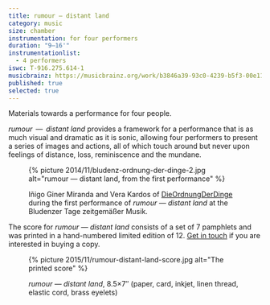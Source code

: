 ```yaml
---
title: rumour — distant land
category: music
size: chamber
instrumentation: for four performers
duration: "9–16'"
instrumentationlist:
  - 4 performers
iswc: T-916.275.614-1
musicbrainz: https://musicbrainz.org/work/b3846a39-93c0-4239-b5f3-00e116276b65
published: true
selected: true
---
```


Materials towards a performance for four people.

*rumour  —  distant land* provides a framework for a performance that is as much visual and dramatic as it is sonic, allowing four performers to present a series of images and actions, all of which touch around but never upon feelings of distance, loss, reminiscence and the mundane.

<figure>
  {% picture 2014/11/bludenz-ordnung-der-dinge-2.jpg alt="rumour — distant land, from the first performance" %}

  <figcaption markdown="1">

  Iñigo Giner Miranda and Vera Kardos of [DieOrdnungDerDinge](http://www.dieordnungderdinge.com/) during the first performance of *rumour — distant land* at the Bludenzer Tage zeitgemäßer Musik.

  </figcaption>
</figure>

The score for *rumour — distant land* consists of a set of 7 pamphlets and was printed in a hand-numbered limited edition of 12. [Get in touch](/contact/) if you are interested in buying a copy.

<figure>
  {% picture 2015/11/rumour-distant-land-score.jpg alt="The printed score" %}

  <figcaption markdown="1">

  *rumour — distant land*, 8.5×7&Prime; (paper, card, inkjet, linen thread, elastic cord, brass eyelets)

  </figcaption>
</figure>
